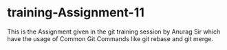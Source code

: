 # training-Assignment-11
This is the Assignment given in the git training session by Anurag Sir which have the usage of Common Git Commands like git rebase and git merge.
